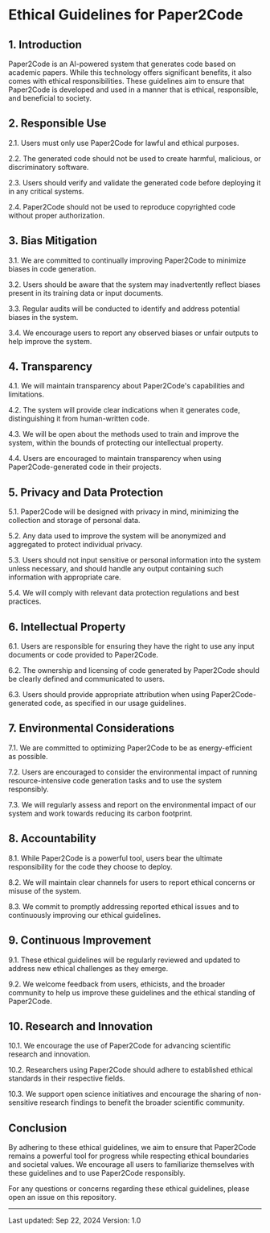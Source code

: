 # Ethical Guidelines for Paper2Code

## 1. Introduction

Paper2Code is an AI-powered system that generates code based on academic papers. While this technology offers significant benefits, it also comes with ethical responsibilities. These guidelines aim to ensure that Paper2Code is developed and used in a manner that is ethical, responsible, and beneficial to society.

## 2. Responsible Use

2.1. Users must only use Paper2Code for lawful and ethical purposes.

2.2. The generated code should not be used to create harmful, malicious, or discriminatory software.

2.3. Users should verify and validate the generated code before deploying it in any critical systems.

2.4. Paper2Code should not be used to reproduce copyrighted code without proper authorization.

## 3. Bias Mitigation

3.1. We are committed to continually improving Paper2Code to minimize biases in code generation.

3.2. Users should be aware that the system may inadvertently reflect biases present in its training data or input documents.

3.3. Regular audits will be conducted to identify and address potential biases in the system.

3.4. We encourage users to report any observed biases or unfair outputs to help improve the system.

## 4. Transparency

4.1. We will maintain transparency about Paper2Code's capabilities and limitations.

4.2. The system will provide clear indications when it generates code, distinguishing it from human-written code.

4.3. We will be open about the methods used to train and improve the system, within the bounds of protecting our intellectual property.

4.4. Users are encouraged to maintain transparency when using Paper2Code-generated code in their projects.

## 5. Privacy and Data Protection

5.1. Paper2Code will be designed with privacy in mind, minimizing the collection and storage of personal data.

5.2. Any data used to improve the system will be anonymized and aggregated to protect individual privacy.

5.3. Users should not input sensitive or personal information into the system unless necessary, and should handle any output containing such information with appropriate care.

5.4. We will comply with relevant data protection regulations and best practices.

## 6. Intellectual Property

6.1. Users are responsible for ensuring they have the right to use any input documents or code provided to Paper2Code.

6.2. The ownership and licensing of code generated by Paper2Code should be clearly defined and communicated to users.

6.3. Users should provide appropriate attribution when using Paper2Code-generated code, as specified in our usage guidelines.

## 7. Environmental Considerations

7.1. We are committed to optimizing Paper2Code to be as energy-efficient as possible.

7.2. Users are encouraged to consider the environmental impact of running resource-intensive code generation tasks and to use the system responsibly.

7.3. We will regularly assess and report on the environmental impact of our system and work towards reducing its carbon footprint.

## 8. Accountability

8.1. While Paper2Code is a powerful tool, users bear the ultimate responsibility for the code they choose to deploy.

8.2. We will maintain clear channels for users to report ethical concerns or misuse of the system.

8.3. We commit to promptly addressing reported ethical issues and to continuously improving our ethical guidelines.

## 9. Continuous Improvement

9.1. These ethical guidelines will be regularly reviewed and updated to address new ethical challenges as they emerge.

9.2. We welcome feedback from users, ethicists, and the broader community to help us improve these guidelines and the ethical standing of Paper2Code.

## 10. Research and Innovation

10.1. We encourage the use of Paper2Code for advancing scientific research and innovation.

10.2. Researchers using Paper2Code should adhere to established ethical standards in their respective fields.

10.3. We support open science initiatives and encourage the sharing of non-sensitive research findings to benefit the broader scientific community.

## Conclusion

By adhering to these ethical guidelines, we aim to ensure that Paper2Code remains a powerful tool for progress while respecting ethical boundaries and societal values. We encourage all users to familiarize themselves with these guidelines and to use Paper2Code responsibly.

For any questions or concerns regarding these ethical guidelines, please open an issue on this repository.

---

Last updated: Sep 22, 2024
Version: 1.0
